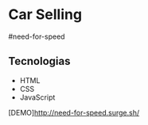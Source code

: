 # Car Selling 
#need-for-speed 


## Tecnologias

- HTML
- CSS
- JavaScript

[DEMO]http://need-for-speed.surge.sh/